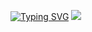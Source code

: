 [![Typing SVG](https://readme-typing-svg.herokuapp.com?font=Roboto&weight=900&size=34&pause=1024&color=024AF7&random=false&width=435&lines=Hi%2C++Welcome+to+my+world!;By+%7C+CelsoHerib)](https://git.io/typing-svg)
<img src="https://1drv.ms/i/s!AnhLVS6EADDzj5Z98wGDbKlk6rVOTw">
